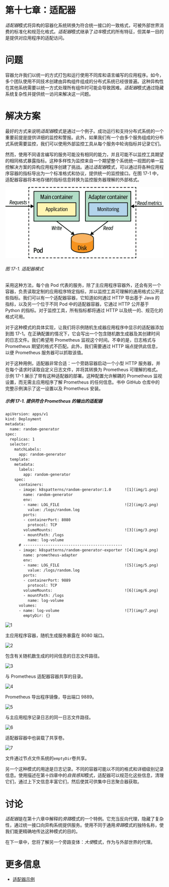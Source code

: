 # 第十七章：适配器

*适配器*模式将异构的容器化系统转换为符合统一接口的一致格式，可被外部世界消费的标准化和规范化格式。*适配器*模式继承了*边车*模式的所有特征，但其单一目的是提供对应用程序的适配访问。

# 问题

容器允许我们以统一的方式打包和运行使用不同库和语言编写的应用程序。如今，多个团队使用不同技术创建由异构组件组成的分布式系统已经很普遍。这种异构性在其他系统需要以统一方式处理所有组件时可能会导致困难。*适配器*模式通过隐藏系统复杂性并提供统一访问来解决这一问题。

# 解决方案

最好的方式来说明*适配器*模式是通过一个例子。成功运行和支持分布式系统的一个重要前提是提供详细的监控和警报。此外，如果我们有一个由多个服务组成的分布式系统需要监控，我们可以使用外部监控工具从每个服务中轮询指标并记录它们。

然而，使用不同语言编写的服务可能没有相同的能力，并且可能不以监控工具期望的相同格式暴露指标。这种多样性为监控来自一个期望整个系统统一视图的单一监控解决方案的异构应用程序创建了挑战。通过*适配器*模式，可以通过将各种应用程序容器的指标导出为一个标准格式和协议，提供统一的监控接口。在图 17-1 中，适配器容器将本地存储的指标信息转换为监控服务器理解的外部格式。

![适配器模式](img/kup2_1701.png)

###### 图 17-1\. 适配器模式

采用这种方法，每个由 Pod 代表的服务，除了主应用程序容器外，还会有另一个容器，负责读取定制的应用程序特定指标，并以监控工具可理解的通用格式公开这些指标。我们可以有一个适配器容器，它知道如何通过 HTTP 导出基于 Java 的指标，以及另一个位于不同 Pod 中的适配器容器，它通过 HTTP 公开基于 Python 的指标。对于监控工具，所有指标都将通过 HTTP 以及统一的、规范化的格式可用。

对于这种模式的具体实现，让我们将示例随机生成器应用程序中显示的适配器添加到图 17-1。在正确配置的情况下，它会写出一个包含随机数生成器及其创建时间的日志文件。我们希望用 Prometheus 监视这个时间。不幸的是，日志格式与 Prometheus 期望的格式不匹配。此外，我们需要通过 HTTP 端点提供此信息，以便 Prometheus 服务器可以抓取该值。

对于这种用例，适配器非常合适：一个旁路容器启动一个小型 HTTP 服务器，并在每个请求时读取自定义日志文件，并将其转换为 Prometheus 可理解的格式。示例 17-1 展示了带有这种适配器的部署。这种配置允许解耦的 Prometheus 监视设置，而无需主应用程序了解 Prometheus 的任何信息。书中 GitHub 仓库中的完整示例演示了这一设置以及 Prometheus 安装。

##### 示例 17-1\. 提供符合 Prometheus 的输出的适配器

```
apiVersion: apps/v1
kind: Deployment
metadata:
  name: random-generator
spec:
  replicas: 1
  selector:
    matchLabels:
      app: random-generator
  template:
    metadata:
      labels:
        app: random-generator
    spec:
      containers:
      - image: k8spatterns/random-generator:1.0      ![1](img/1.png)
        name: random-generator
        env:
        - name: LOG_FILE                             ![2](img/2.png)
          value: /logs/random.log
        ports:
        - containerPort: 8080
          protocol: TCP
        volumeMounts:                                ![3](img/3.png)
        - mountPath: /logs
          name: log-volume
      # --------------------------------------------
      - image: k8spatterns/random-generator-exporter ![4](img/4.png)
        name: prometheus-adapter
        env:
        - name: LOG_FILE                             ![5](img/5.png)
          value: /logs/random.log
        ports:
        - containerPort: 9889
          protocol: TCP
        volumeMounts:                                ![6](img/6.png)
        - mountPath: /logs
          name: log-volume
      volumes:
      - name: log-volume                             ![7](img/7.png)
        emptyDir: {}
```

![1](img/#co_adapter_CO1-1)

主应用程序容器，随机生成服务暴露在 8080 端口。

![2](img/#co_adapter_CO1-2)

包含有关随机数生成的时间信息的日志文件路径。

![3](img/#co_adapter_CO1-3)

与 Prometheus 适配器容器共享的目录。

![4](img/#co_adapter_CO1-4)

Prometheus 导出程序镜像，导出端口 9889。

![5](img/#co_adapter_CO1-5)

与主应用程序记录日志的同一日志文件路径。

![6](img/#co_adapter_CO1-6)

适配器容器中也装载了共享卷。

![7](img/#co_adapter_CO1-7)

文件通过节点文件系统的`emptyDir`卷共享。

另一个这种模式的用途是日志记录。不同的容器可能以不同的格式和详细级别记录信息。使用描述在第十四章中的*自我感知*模式，适配器可以规范化这些信息，清理它们，通过上下文信息丰富它们，然后使其可供集中日志聚合器获取。

# 讨论

*适配器*是在第十六章中解释的*旁路*模式的一个特例。它充当反向代理，隐藏了复杂性，通过统一接口向异构系统提供服务。使用不同于通用*旁路*模式的独特名称，使我们能更精确地传达这种模式的目的。

在下一章中，您将了解另一个旁路变体：*大使*模式，作为与外部世界的代理。

# 更多信息

+   [适配器示例](https://oreil.ly/ABSfi)
